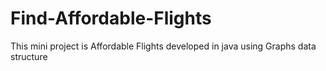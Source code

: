 # Find-Affordable-Flights
This mini project is Affordable Flights developed in java using Graphs data structure
